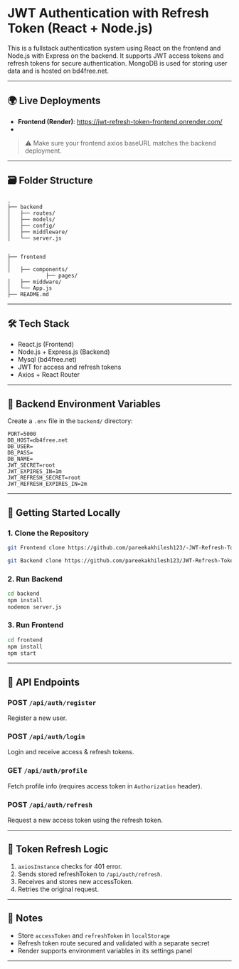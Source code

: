 
# JWT Authentication with Refresh Token (React + Node.js)

This is a fullstack authentication system using React on the frontend and Node.js with Express on the backend. It supports JWT access tokens and refresh tokens for secure authentication. MongoDB is used for storing user data and is hosted on bd4free.net.

---

## 🌍 Live Deployments

- **Frontend (Render)**: https://jwt-refresh-token-frontend.onrender.com/
-  

> ⚠️ Make sure your frontend axios baseURL matches the backend deployment.

---

## 🗃️ Folder Structure

```
.
├── backend
│   ├── routes/
│   ├── models/
│   ├── config/
│   ├── middleware/
│   └── server.js


├── frontend
│   
│   ├── components/
            ├── pages/
│   ├── middware/
│   └── App.js
├── README.md
```

---

## 🛠️ Tech Stack

- React.js (Frontend)
- Node.js + Express.js (Backend)
- Mysql (bd4free.net)
- JWT for access and refresh tokens
- Axios + React Router

---

## 🔐 Backend Environment Variables

Create a `.env` file in the `backend/` directory:

```
PORT=5000
DB_HOST=db4free.net
DB_USER=
DB_PASS= 
DB_NAME=
JWT_SECRET=root
JWT_EXPIRES_IN=1m
JWT_REFRESH_SECRET=root
JWT_REFRESH_EXPIRES_IN=2m

```

---

## 🚀 Getting Started Locally

### 1. Clone the Repository

```bash
git Frontend clone https://github.com/pareekakhilesh123/-JWT-Refresh-Token-Frontend

git Backend clone https://github.com/pareekakhilesh123/JWT-Refresh-Token-Backend
```

### 2. Run Backend

```bash
cd backend
npm install
nodemon server.js
```

### 3. Run Frontend

```bash
cd frontend
npm install
npm start
```

---

## 📡 API Endpoints

### POST `/api/auth/register`
Register a new user.

### POST `/api/auth/login`
Login and receive access & refresh tokens.

### GET `/api/auth/profile`
Fetch profile info (requires access token in `Authorization` header).

### POST `/api/auth/refresh`
Request a new access token using the refresh token.

---

## 🔁 Token Refresh Logic

1. `axiosInstance` checks for 401 error.
2. Sends stored refreshToken to `/api/auth/refresh`.
3. Receives and stores new accessToken.
4. Retries the original request.

---

## 📌 Notes

- Store `accessToken` and `refreshToken` in `localStorage`
- Refresh token route secured and validated with a separate secret
- Render supports environment variables in its settings panel

---


